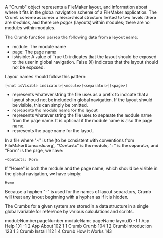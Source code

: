 A "Crumb" object represents a FileMaker layout, and information about where it fits in the global navigation scheme of a FileMaker application. The Crumb scheme assumes a hierarchical structure limited to two levels: there are _modules_, and there are _pages_ (layouts) within modules; there are no modules within modules.

The Crumb function parses the following data from a layout name:

- module:	The module name
- page:	The page name
- isVisible:	A value of True (1) indicates that the layout should be exposed to the user in global navigation. False (0) indicates that the layout should not be exposed.

Layout names should follow this pattern:

	[<not isVisible indicator>]<module>[<separator>][<page>]

- <not isVisible indicator> represents whatever string the file uses as a prefix to indicate that a layout should not be included in global navigation. If the layout should be visible, this can simply be omitted.
- <module> represents the module name for the layout
- <separator> represents whatever string the file uses to separate the module name from the page name. It is optional if the module name is also the page name.
- <page> represents the page name for the layout.

In a file where "~" is the <not isVisible indicator> (to be consistent with conventions from FileMakerStandards.org), "Contacts" is the module, ": " is the separator, and "Form" is the page, we have:

	~Contacts: Form

If "Home" is both the module and the page name, which should be visible in the global navigation, we have simply:

	Home

Because a hyphen "-" is used for the names of layout separators, Crumb will treat any layout beginning with a hyphen as if it is hidden.

The Crumbs for a given system are stored in a data structure in a single global variable for reference by various calculations and scripts.

moduleNumber	pageNumber	moduleName	pageName	layoutID
-1	1	App	Help	101
-1	2	App	About	102
1	1	Crumb	Crumb	104
1	2	Crumb	Introduction	123
1	3	Crumb	Install	112
1	4	Crumb	How It Works	143